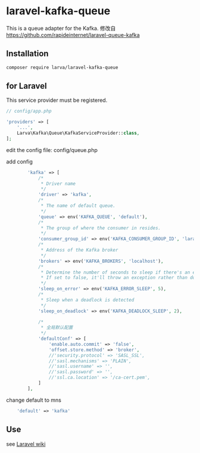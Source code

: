 # laravel-kafka-queue

This is a queue adapter for the Kafka.
修改自 https://github.com/rapideinternet/laravel-queue-kafka

## Installation

```bash
composer require larva/laravel-kafka-queue
```

## for Laravel

This service provider must be registered.

```php
// config/app.php

'providers' => [
    '...',
    Larva\Kafka\Queue\KafkaServiceProvider::class,
];
```

edit the config file: config/queue.php

add config

```php
        'kafka' => [
            /*
             * Driver name
             */
            'driver' => 'kafka',
            /*
             * The name of default queue.
             */
            'queue' => env('KAFKA_QUEUE', 'default'),
            /*
             * The group of where the consumer in resides.
             */
            'consumer_group_id' => env('KAFKA_CONSUMER_GROUP_ID', 'laravel_queue'),
            /*
             * Address of the Kafka broker
             */
            'brokers' => env('KAFKA_BROKERS', 'localhost'),
            /*
             * Determine the number of seconds to sleep if there's an error communicating with kafka
             * If set to false, it'll throw an exception rather than doing the sleep for X seconds.
             */
            'sleep_on_error' => env('KAFKA_ERROR_SLEEP', 5),
            /*
             * Sleep when a deadlock is detected
             */
            'sleep_on_deadlock' => env('KAFKA_DEADLOCK_SLEEP', 2),
            
            /*
             * 全局默认配置
             */
            'defaultConf' => [
                'enable.auto.commit' => 'false',
                'offset.store.method' => 'broker',
                //'security.protocol' => 'SASL_SSL',
                //'sasl.mechanisms' => 'PLAIN',
                //'sasl.username' => '',
                //'sasl.password' => '',
                //'ssl.ca.location' => '/ca-cert.pem',
            ]
        ],
```

change default to mns

```php
    'default' => 'kafka'
```

## Use

see [Laravel wiki](https://laravel.com/docs/5.7/queues)
